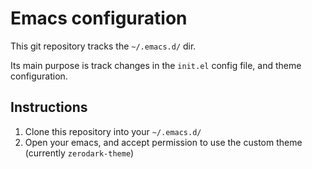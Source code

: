 # Emacs configuration #

This git repository tracks the `~/.emacs.d/` dir.

Its main purpose is track changes in the `init.el` config file, and theme configuration.

## Instructions ##

1. Clone this repository into your `~/.emacs.d/`
1. Open your emacs, and accept permission to use the custom theme
   (currently `zerodark-theme`)
